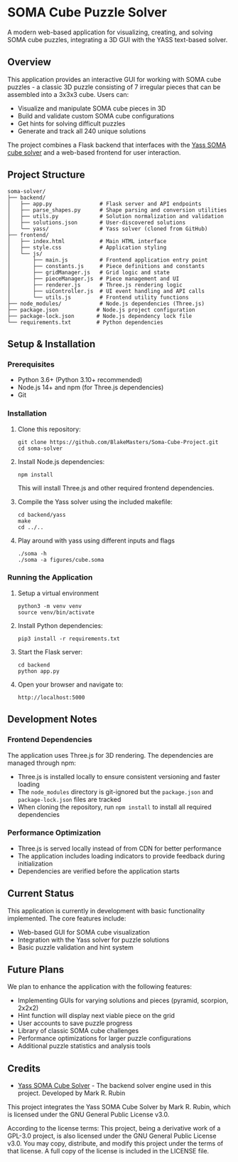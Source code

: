 # SOMA Cube Puzzle Solver

A modern web-based application for visualizing, creating, and solving SOMA cube puzzles, integrating a 3D GUI with the YASS text-based solver.

## Overview

This application provides an interactive GUI for working with SOMA cube puzzles - a classic 3D puzzle consisting of 7 irregular pieces that can be assembled into a 3x3x3 cube. Users can:

- Visualize and manipulate SOMA cube pieces in 3D
- Build and validate custom SOMA cube configurations
- Get hints for solving difficult puzzles
- Generate and track all 240 unique solutions

The project combines a Flask backend that interfaces with the [Yass SOMA cube solver](https://github.com/thanks4opensource/yass) and a web-based frontend for user interaction.

## Project Structure

```
soma-solver/
├── backend/
│   ├── app.py               # Flask server and API endpoints
│   ├── parse_shapes.py      # Shape parsing and conversion utilities
│   ├── utils.py             # Solution normalization and validation
│   ├── solutions.json       # User-discovered solutions
│   └── yass/                # Yass solver (cloned from GitHub)
├── frontend/
│   ├── index.html           # Main HTML interface
│   ├── style.css            # Application styling
│   └── js/
│       ├── main.js          # Frontend application entry point
│       ├── constants.js     # Piece definitions and constants
│       ├── gridManager.js   # Grid logic and state
│       ├── pieceManager.js  # Piece management and UI
│       ├── renderer.js      # Three.js rendering logic
│       ├── uiController.js  # UI event handling and API calls
│       └── utils.js         # Frontend utility functions
├── node_modules/            # Node.js dependencies (Three.js)
├── package.json            # Node.js project configuration
├── package-lock.json       # Node.js dependency lock file
└── requirements.txt        # Python dependencies
```

## Setup & Installation

### Prerequisites

- Python 3.6+ (Python 3.10+ recommended)
- Node.js 14+ and npm (for Three.js dependencies)
- Git

### Installation

1. Clone this repository:
   ```
   git clone https://github.com/BlakeMasters/Soma-Cube-Project.git
   cd soma-solver
   ```

2. Install Node.js dependencies:
   ```
   npm install
   ```
   This will install Three.js and other required frontend dependencies.

3. Compile the Yass solver using the included makefile:
   ```
   cd backend/yass
   make
   cd ../..
   ```

4. Play around with yass using different inputs and flags
   ```
   ./soma -h
   ./soma -a figures/cube.soma
   ```

### Running the Application

1. Setup a virtual environment
   ```
   python3 -m venv venv
   source venv/bin/activate
   ```

2. Install Python dependencies:
   ```
   pip3 install -r requirements.txt
   ```

3. Start the Flask server:
   ```
   cd backend
   python app.py
   ```

4. Open your browser and navigate to:
   ```
   http://localhost:5000
   ```

## Development Notes

### Frontend Dependencies
The application uses Three.js for 3D rendering. The dependencies are managed through npm:
- Three.js is installed locally to ensure consistent versioning and faster loading
- The `node_modules` directory is git-ignored but the `package.json` and `package-lock.json` files are tracked
- When cloning the repository, run `npm install` to install all required dependencies

### Performance Optimization
- Three.js is served locally instead of from CDN for better performance
- The application includes loading indicators to provide feedback during initialization
- Dependencies are verified before the application starts

## Current Status

This application is currently in development with basic functionality implemented. The core features include:
- Web-based GUI for SOMA cube visualization
- Integration with the Yass solver for puzzle solutions
- Basic puzzle validation and hint system

## Future Plans

We plan to enhance the application with the following features:

- Implementing GUIs for varying solutions and pieces (pyramid, scorpion, 2x2x2)
- Hint function will display next viable piece on the grid
- User accounts to save puzzle progress
- Library of classic SOMA cube challenges
- Performance optimizations for larger puzzle configurations
- Additional puzzle statistics and analysis tools

## Credits

- [Yass SOMA Cube Solver](https://github.com/thanks4opensource/yass) - The backend solver engine used in this project. Developed by Mark R. Rubin

This project integrates the Yass SOMA Cube Solver by Mark R. Rubin, which is licensed under the GNU General Public License v3.0.

According to the license terms: This project, being a derivative work of a GPL-3.0 project, is also licensed under the GNU General Public License v3.0. You may copy, distribute, and modify this project under the terms of that license. A full copy of the license is included in the LICENSE file.
